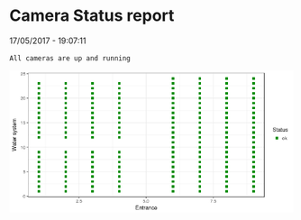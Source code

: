 Camera Status report
================
17/05/2017 - 19:07:11

    All cameras are up and running

![](camreport_files/figure-markdown_github/unnamed-chunk-2-1.png)
